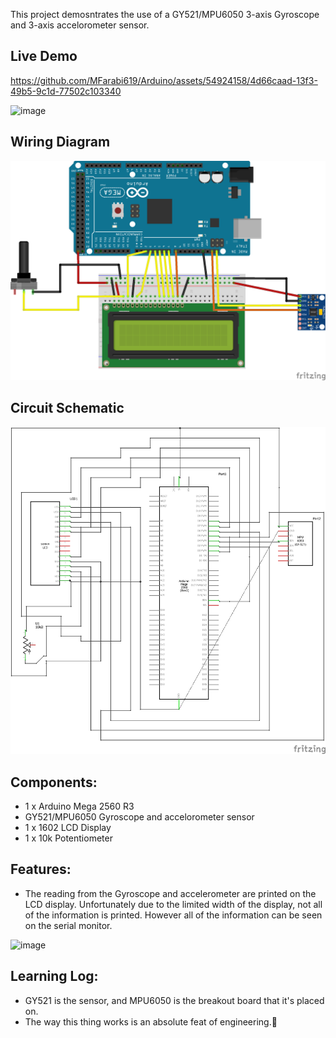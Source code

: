 This project demosntrates the use of a GY521/MPU6050 3-axis Gyroscope and 3-axis accelorometer sensor.

## Live Demo
[comment]: # (insert video in the next line)


https://github.com/MFarabi619/Arduino/assets/54924158/4d66caad-13f3-49b5-9c1d-77502c103340


![image](https://github.com/MFarabi619/Arduino/assets/54924158/a255b054-4fe0-4bb7-9ad9-97c09acb16e3)

## Wiring Diagram
![Image of Circuit](https://github.com/MFarabi619/Arduino/blob/main/Gyroscope%20and%20Accelerometer%20sensor/Gyroscope%20and%20Accelerometer%20Sensor%20Wiring%20Diagram.png?raw=true)

## Circuit Schematic
![image](https://github.com/MFarabi619/Arduino/blob/main/Gyroscope%20and%20Accelerometer%20sensor/Gyroscope%20and%20Accelerometer%20Sensor%20Circuit%20Schematic.png?raw=true)

## Components:
- 1 x Arduino Mega 2560 R3
- GY521/MPU6050 Gyroscope and accelorometer sensor
- 1 x 1602 LCD Display
- 1 x 10k Potentiometer

## Features:
- The reading from the Gyroscope and accelerometer are printed on the LCD display. Unfortunately due to the limited width of the display, not all of the information is printed. However all of the information can be seen on the serial monitor.

![image](https://github.com/MFarabi619/Arduino/assets/54924158/effe0bb8-832a-41eb-94e6-006c95f16f2d)

## Learning Log:
- GY521 is the sensor, and MPU6050 is the breakout board that it's placed on.
- The way this thing works is an absolute feat of engineering.🤯
